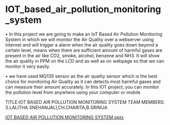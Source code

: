 # IOT_based_air_pollution_monitoring_system
• In this project we are going to make an IoT Based Air Pollution
Monitoring System in which we will monitor the Air Quality over a
webserver using internet and will trigger a alarm when the air quality
goes down beyond a certain level, means when there are sufficient
amount of harmful gases are present in the air like CO2, smoke,
alcohol, benzene and NH3. It will show the air quality in PPM on the
LCD and as well as on webpage so that we can monitor it very easily.

• we have used MQ135 sensor as the air quality sensor which is the
best choice for monitoring Air Quality as it can detects most harmful
gases and can measure their amount accurately. In this IOT project,
you can monitor the pollution level from anywhere using your
computer or mobile

TITLE:IOT BASED AIR POLLUTION MONITORING SYSTEM
TEAM MEMBERS: S.LALITHA SNEHANJALI,CH.CHARITA,B.SRINIJA

[IOT BASED AIR POLLUTION MONITORING SYSTEM.pptx](https://github.com/snehaanju/IOT_based_air_pollution_monitoring_system/files/8183776/IOT.BASED.AIR.POLLUTION.MONITORING.SYSTEM.pptx)
